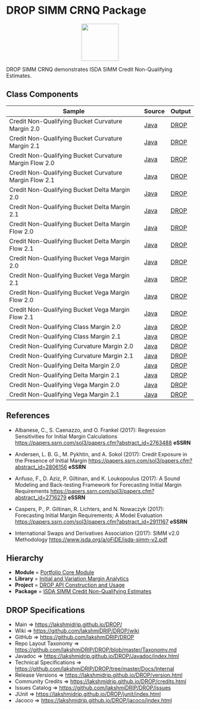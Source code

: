 # DROP SIMM CRNQ Package

<p align="center"><img src="https://github.com/lakshmiDRIP/DROP/blob/master/DRIP_Logo.gif?raw=true" width="100"></p>

DROP SIMM CRNQ demonstrates ISDA SIMM Credit Non-Qualifying Estimates.


## Class Components

 |     Sample     | Source | Output |
 |----------------|--------|--------|
 | Credit Non-Qualifying Bucket Curvature Margin 2.0 | [Java](https://github.com/lakshmiDRIP/DROP/tree/master/src/main/java/org/drip/sample/simmcrnq/CreditNonQualifyingBucketCurvatureMargin20.java) | [DROP](https://github.com/lakshmiDRIP/DROP/blob/master/drop/org/drip/sample/simmcrnq/CreditNonQualifyingBucketCurvatureMargin20.drop) |
 | Credit Non-Qualifying Bucket Curvature Margin 2.1 | [Java](https://github.com/lakshmiDRIP/DROP/tree/master/src/main/java/org/drip/sample/simmcrnq/CreditNonQualifyingBucketCurvatureMargin21.java) | [DROP](https://github.com/lakshmiDRIP/DROP/blob/master/drop/org/drip/sample/simmcrnq/CreditNonQualifyingBucketCurvatureMargin21.drop) |
 | Credit Non-Qualifying Bucket Curvature Margin Flow 2.0 | [Java](https://github.com/lakshmiDRIP/DROP/tree/master/src/main/java/org/drip/sample/simmcrnq/CreditNonQualifyingBucketCurvatureMarginFlow20.java) | [DROP](https://github.com/lakshmiDRIP/DROP/blob/master/drop/org/drip/sample/simmcrnq/CreditNonQualifyingBucketCurvatureMarginFlow20.drop) |
 | Credit Non-Qualifying Bucket Curvature Margin Flow 2.1 | [Java](https://github.com/lakshmiDRIP/DROP/tree/master/src/main/java/org/drip/sample/simmcrnq/CreditNonQualifyingBucketCurvatureMarginFlow21.java) | [DROP](https://github.com/lakshmiDRIP/DROP/blob/master/drop/org/drip/sample/simmcrnq/CreditNonQualifyingBucketCurvatureMarginFlow21.drop) |
 | Credit Non-Qualifying Bucket Delta Margin 2.0 | [Java](https://github.com/lakshmiDRIP/DROP/tree/master/src/main/java/org/drip/sample/simmcrnq/CreditNonQualifyingBucketDeltaMargin20.java) | [DROP](https://github.com/lakshmiDRIP/DROP/blob/master/drop/org/drip/sample/simmcrnq/CreditNonQualifyingBucketDeltaMargin20.drop) |
 | Credit Non-Qualifying Bucket Delta Margin 2.1 | [Java](https://github.com/lakshmiDRIP/DROP/tree/master/src/main/java/org/drip/sample/simmcrnq/CreditNonQualifyingBucketDeltaMargin21.java) | [DROP](https://github.com/lakshmiDRIP/DROP/blob/master/drop/org/drip/sample/simmcrnq/CreditNonQualifyingBucketDeltaMargin21.drop) |
 | Credit Non-Qualifying Bucket Delta Margin Flow 2.0 | [Java](https://github.com/lakshmiDRIP/DROP/tree/master/src/main/java/org/drip/sample/simmcrnq/CreditNonQualifyingBucketDeltaMarginFlow20.java) | [DROP](https://github.com/lakshmiDRIP/DROP/blob/master/drop/org/drip/sample/simmcrnq/CreditNonQualifyingBucketDeltaMarginFlow20.drop) |
 | Credit Non-Qualifying Bucket Delta Margin Flow 2.1 | [Java](https://github.com/lakshmiDRIP/DROP/tree/master/src/main/java/org/drip/sample/simmcrnq/CreditNonQualifyingBucketDeltaMarginFlow21.java) | [DROP](https://github.com/lakshmiDRIP/DROP/blob/master/drop/org/drip/sample/simmcrnq/CreditNonQualifyingBucketDeltaMarginFlow21.drop) |
 | Credit Non-Qualifying Bucket Vega Margin 2.0 | [Java](https://github.com/lakshmiDRIP/DROP/tree/master/src/main/java/org/drip/sample/simmcrnq/CreditNonQualifyingBucketVegaMargin20.java) | [DROP](https://github.com/lakshmiDRIP/DROP/blob/master/drop/org/drip/sample/simmcrnq/CreditNonQualifyingBucketVegaMargin20.drop) |
 | Credit Non-Qualifying Bucket Vega Margin 2.1 | [Java](https://github.com/lakshmiDRIP/DROP/tree/master/src/main/java/org/drip/sample/simmcrnq/CreditNonQualifyingBucketVegaMargin21.java) | [DROP](https://github.com/lakshmiDRIP/DROP/blob/master/drop/org/drip/sample/simmcrnq/CreditNonQualifyingBucketVegaMargin21.drop) |
 | Credit Non-Qualifying Bucket Vega Margin Flow 2.0 | [Java](https://github.com/lakshmiDRIP/DROP/tree/master/src/main/java/org/drip/sample/simmcrnq/CreditNonQualifyingBucketVegaMarginFlow20.java) | [DROP](https://github.com/lakshmiDRIP/DROP/blob/master/drop/org/drip/sample/simmcrnq/CreditNonQualifyingBucketVegaMarginFlow20.drop) |
 | Credit Non-Qualifying Bucket Vega Margin Flow 2.1 | [Java](https://github.com/lakshmiDRIP/DROP/tree/master/src/main/java/org/drip/sample/simmcrnq/CreditNonQualifyingBucketVegaMarginFlow21.java) | [DROP](https://github.com/lakshmiDRIP/DROP/blob/master/drop/org/drip/sample/simmcrnq/CreditNonQualifyingBucketVegaMarginFlow21.drop) |
 | Credit Non-Qualifying Class Margin 2.0 | [Java](https://github.com/lakshmiDRIP/DROP/tree/master/src/main/java/org/drip/sample/simmcrnq/CreditNonQualifyingClassMargin20.java) | [DROP](https://github.com/lakshmiDRIP/DROP/blob/master/drop/org/drip/sample/simmcrnq/CreditNonQualifyingClassMargin20.drop) |
 | Credit Non-Qualifying Class Margin 2.1 | [Java](https://github.com/lakshmiDRIP/DROP/tree/master/src/main/java/org/drip/sample/simmcrnq/CreditNonQualifyingClassMargin21.java) | [DROP](https://github.com/lakshmiDRIP/DROP/blob/master/drop/org/drip/sample/simmcrnq/CreditNonQualifyingClassMargin21.drop) |
 | Credit Non-Qualifying Curvature Margin 2.0 | [Java](https://github.com/lakshmiDRIP/DROP/tree/master/src/main/java/org/drip/sample/simmcrnq/CreditNonQualifyingCurvatureMargin20.java) | [DROP](https://github.com/lakshmiDRIP/DROP/blob/master/drop/org/drip/sample/simmcrnq/CreditNonQualifyingCurvatureMargin20.drop) |
 | Credit Non-Qualifying Curvature Margin 2.1 | [Java](https://github.com/lakshmiDRIP/DROP/tree/master/src/main/java/org/drip/sample/simmcrnq/CreditNonQualifyingCurvatureMargin21.java) | [DROP](https://github.com/lakshmiDRIP/DROP/blob/master/drop/org/drip/sample/simmcrnq/CreditNonQualifyingCurvatureMargin21.drop) |
 | Credit Non-Qualifying Delta Margin 2.0 | [Java](https://github.com/lakshmiDRIP/DROP/tree/master/src/main/java/org/drip/sample/simmcrnq/CreditNonQualifyingDeltaMargin20.java) | [DROP](https://github.com/lakshmiDRIP/DROP/blob/master/drop/org/drip/sample/simmcrnq/CreditNonQualifyingDeltaMargin20.drop) |
 | Credit Non-Qualifying Delta Margin 2.1 | [Java](https://github.com/lakshmiDRIP/DROP/tree/master/src/main/java/org/drip/sample/simmcrnq/CreditNonQualifyingDeltaMargin21.java) | [DROP](https://github.com/lakshmiDRIP/DROP/blob/master/drop/org/drip/sample/simmcrnq/CreditNonQualifyingDeltaMargin21.drop) |
 | Credit Non-Qualifying Vega Margin 2.0 | [Java](https://github.com/lakshmiDRIP/DROP/tree/master/src/main/java/org/drip/sample/simmcrnq/CreditNonQualifyingVegaMargin20.java) | [DROP](https://github.com/lakshmiDRIP/DROP/blob/master/drop/org/drip/sample/simmcrnq/CreditNonQualifyingVegaMargin20.drop) |
 | Credit Non-Qualifying Vega Margin 2.1 | [Java](https://github.com/lakshmiDRIP/DROP/tree/master/src/main/java/org/drip/sample/simmcrnq/CreditNonQualifyingVegaMargin21.java) | [DROP](https://github.com/lakshmiDRIP/DROP/blob/master/drop/org/drip/sample/simmcrnq/CreditNonQualifyingVegaMargin21.drop) |


## References

 * Albanese, C., S. Caenazzo, and O. Frankel (2017): Regression Sensitivities for Initial Margin Calculations https://papers.ssrn.com/sol3/papers.cfm?abstract_id=2763488 <b>eSSRN</b>

 * Andersen, L. B. G., M. Pykhtin, and A. Sokol (2017): Credit Exposure in the Presence of Initial Margin https://papers.ssrn.com/sol3/papers.cfm?abstract_id=2806156 <b>eSSRN</b>

 * Anfuso, F., D. Aziz, P. Giltinan, and K. Loukopoulus (2017): A Sound Modeling and Back-testing Framework for Forecasting Initial Margin Requirements https://papers.ssrn.com/sol3/papers.cfm?abstract_id=2716279 <b>eSSRN</b>

 * Caspers, P., P. Giltinan, R. Lichters, and N. Nowaczyk (2017): Forecasting Initial Margin Requirements; A Model Evaluation https://papers.ssrn.com/sol3/papers.cfm?abstract_id=2911167 <b>eSSRN</b>

 * International Swaps and Derivatives Association (2017): SIMM v2.0 Methodology https://www.isda.org/a/oFiDE/isda-simm-v2.pdf


## Hierarchy

 <ul>
	<li><b>Module </b> = <a href = "https://github.com/lakshmiDRIP/DROP/tree/master/PortfolioCore.md">Portfolio Core Module</a></li>
	<li><b>Library</b> = <a href = "https://github.com/lakshmiDRIP/DROP/tree/master/MarginAnalyticsLibrary.md">Initial and Variation Margin Analytics</a></li>
	<li><b>Project</b> = <a href = "https://github.com/lakshmiDRIP/DROP/tree/master/src/main/java/org/drip/sample/README.md">DROP API Construction and Usage</a></li>
	<li><b>Package</b> = <a href = "https://github.com/lakshmiDRIP/DROP/tree/master/src/main/java/org/drip/sample/simmcrnq/README.md">ISDA SIMM Credit Non-Qualifying Estimates</a></li>
 </ul>


## DROP Specifications

 * Main                     => https://lakshmidrip.github.io/DROP/
 * Wiki                     => https://github.com/lakshmiDRIP/DROP/wiki
 * GitHub                   => https://github.com/lakshmiDRIP/DROP
 * Repo Layout Taxonomy     => https://github.com/lakshmiDRIP/DROP/blob/master/Taxonomy.md
 * Javadoc                  => https://lakshmidrip.github.io/DROP/Javadoc/index.html
 * Technical Specifications => https://github.com/lakshmiDRIP/DROP/tree/master/Docs/Internal
 * Release Versions         => https://lakshmidrip.github.io/DROP/version.html
 * Community Credits        => https://lakshmidrip.github.io/DROP/credits.html
 * Issues Catalog           => https://github.com/lakshmiDRIP/DROP/issues
 * JUnit                    => https://lakshmidrip.github.io/DROP/junit/index.html
 * Jacoco                   => https://lakshmidrip.github.io/DROP/jacoco/index.html
